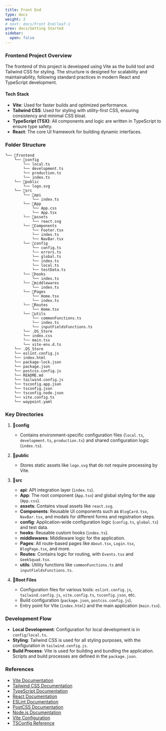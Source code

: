 ```yaml
---
title: Front End
type: docs
weight: 2
# next: docs/Front End/leaf-1
prev: docs/Getting Started
sidebar:
  open: false
---
```


### Frontend Project Overview

The frontend of this project is developed using Vite as the build tool and Tailwind CSS for styling. The structure is designed for scalability and maintainability, following standard practices in modern React and TypeScript development.

#### Tech Stack
- **Vite**: Used for faster builds and optimized performance.
- **Tailwind CSS**: Used for styling with utility-first CSS, ensuring consistency and minimal CSS bloat.
- **TypeScript (TSX)**: All components and logic are written in TypeScript to ensure type safety.
- **React**: The core UI framework for building dynamic interfaces.

### Folder Structure

```plaintext
└── 📁frontend
    └── 📁config
        └── local.ts
        └── development.ts
        └── production.ts
        └── index.ts
    └── 📁public
        └── logo.svg
    └── 📁src
        └── 📁api
            └── index.ts
        └── 📁App
            └── App.css
            └── App.tsx
        └── 📁assets
            └── react.svg
        └── 📁Components
            └── Footer.tsx
            └── index.ts
            └── NavBar.tsx
        └── 📁config
            └── config.ts
            └── errors.ts
            └── global.ts
            └── index.ts
            └── local.ts
            └── testData.ts
        └── 📁hooks
            └── index.ts
        └── 📁middlewares
            └── index.ts
        └── 📁Pages
            └── Home.tsx
            └── index.ts
        └── 📁Routes
            └── Home.tsx
        └── 📁utils
            └── commonFunctions.ts
            └── index.ts
            └── inputFieldsFunctions.ts
        └── .DS_Store
        └── index.css
        └── main.tsx
        └── vite-env.d.ts
    └── .DS_Store
    └── eslint.config.js
    └── index.html
    └── package-lock.json
    └── package.json
    └── postcss.config.js
    └── README.md
    └── tailwind.config.js
    └── tsconfig.app.json
    └── tsconfig.json
    └── tsconfig.node.json
    └── vite.config.ts
    └── waypoint.yaml
```

### Key Directories

1. **📁config**
   - Contains environment-specific configuration files (`local.ts`, `development.ts`, `production.ts`) and shared configuration logic (`index.ts`).

2. **📁public**
   - Stores static assets like `logo.svg` that do not require processing by Vite.

3. **📁src**
   - **api**: API integration layer (`index.ts`).
   - **App**: The root component (`App.tsx`) and global styling for the app (`App.css`).
   - **assets**: Contains visual assets like `react.svg`.
   - **Components**: Reusable UI components such as `BlogCard.tsx`, `NavBar.tsx`, and modals for different forms and registration steps.
   - **config**: Application-wide configuration logic (`config.ts`, `global.ts`) and test data.
   - **hooks**: Reusable custom hooks (`index.ts`).
   - **middlewares**: Middleware logic for the application.
   - **Pages**: All route-based pages like `About.tsx`, `Login.tsx`, `BlogPage.tsx`, and more.
   - **Routes**: Contains logic for routing, with `Events.tsx` and `GeekSquad.tsx`.
   - **utils**: Utility functions like `commonFunctions.ts` and `inputFieldsFunctions.ts`.

4. **📁Root Files**
   - Configuration files for various tools: `eslint.config.js`, `tailwind.config.js`, `vite.config.ts`, `tsconfig.json`, etc.
   - Build configuration (`package.json`, `postcss.config.js`).
   - Entry point for Vite (`index.html`) and the main application (`main.tsx`).

### Development Flow

- **Local Development**: Configuration for local development is in `config/local.ts`.
- **Styling**: Tailwind CSS is used for all styling purposes, with the configuration in `tailwind.config.js`.
- **Build Process**: Vite is used for building and bundling the application. Scripts and build processes are defined in the `package.json`.

### References

- [Vite Documentation](https://vitejs.dev/guide/)
- [Tailwind CSS Documentation](https://tailwindcss.com/docs)
- [TypeScript Documentation](https://www.typescriptlang.org/docs/)
- [React Documentation](https://reactjs.org/docs/getting-started.html)
- [ESLint Documentation](https://eslint.org/docs/user-guide/getting-started)
- [PostCSS Documentation](https://postcss.org/)
- [Node.js Documentation](https://nodejs.org/en/docs/)
- [Vite Configuration](https://vitejs.dev/config/)
- [TSConfig Reference](https://www.typescriptlang.org/tsconfig)